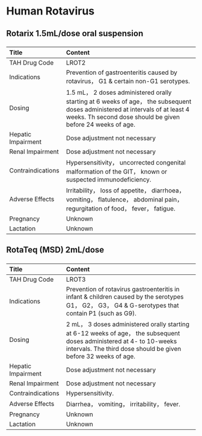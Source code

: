# Human Rotavirus

## Rotarix 1.5mL/dose oral suspension

##### 

| Title              | Content                                                                                                                                                                                      |
|:-------------------|:---------------------------------------------------------------------------------------------------------------------------------------------------------------------------------------------|
| TAH Drug Code      | LROT2                                                                                                                                                                                        |
| Indications        | Prevention of gastroenteritis caused by rotavirus， G1 & certain non-G1 serotypes.                                                                                                           |
| Dosing             | 1.5 mL， 2 doses administered orally starting at 6 weeks of age， the subsequent doses administered at intervals of at least 4 weeks. Th second dose should be given before 24 weeks of age. |
| Hepatic Impairment | Dose adjustment not necessary                                                                                                                                                                |
| Renal Impairment   | Dose adjustment not necessary                                                                                                                                                                |
| Contraindications  | Hypersensitivity， uncorrected congenital malformation of the GIT， known or suspected immunodeficiency.                                                                                     |
| Adverse Effects    | Irritability， loss of appetite， diarrhoea， vomiting， flatulence， abdominal pain， regurgitation of food， fever， fatigue.                                                              |
| Pregnancy          | Unknown                                                                                                                                                                                      |
| Lactation          | Unknown                                                                                                                                                                                      |

## RotaTeq (MSD) 2mL/dose

##### 

| Title              | Content                                                                                                                                                                                  |
|:-------------------|:-----------------------------------------------------------------------------------------------------------------------------------------------------------------------------------------|
| TAH Drug Code      | LROT3                                                                                                                                                                                    |
| Indications        | Prevention of rotavirus gastroenteritis in infant & children caused by the serotypes G1， G2， G3， G4 & G-serotypes that contain P1 (such as G9).                                       |
| Dosing             | 2 mL， 3 doses administered orally starting at 6-12 weeks of age， the subsequent doses administered at 4- to 10-weeks intervals. The third dose should be given before 32 weeks of age. |
| Hepatic Impairment | Dose adjustment not necessary                                                                                                                                                            |
| Renal Impairment   | Dose adjustment not necessary                                                                                                                                                            |
| Contraindications  | Hypersensitivity.                                                                                                                                                                        |
| Adverse Effects    | Diarrhea， vomiting， irritability， fever.                                                                                                                                              |
| Pregnancy          | Unknown                                                                                                                                                                                  |
| Lactation          | Unknown                                                                                                                                                                                  |

